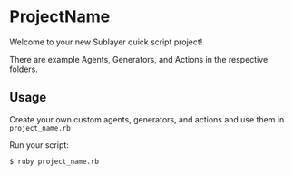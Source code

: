 # ProjectName

Welcome to your new Sublayer quick script project!

There are example Agents, Generators, and Actions in the respective folders.

## Usage

Create your own custom agents, generators, and actions and use them in
`project_name.rb`

Run your script:

```
$ ruby project_name.rb
```
